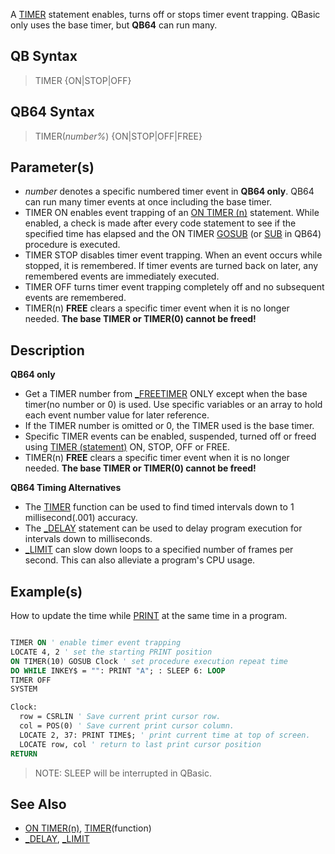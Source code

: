 A [TIMER](TIMER) statement enables, turns off or stops timer event trapping. QBasic only uses the base timer, but **QB64** can run many.

## QB Syntax
 
> TIMER {ON|STOP|OFF}

## QB64 Syntax
 
> TIMER(*number%*) {ON|STOP|OFF|FREE}

## Parameter(s)

* *number* denotes a specific numbered timer event in **QB64 only**. QB64 can run many timer events at once including the base timer.
* TIMER ON enables event trapping of an [ON TIMER (n)](ON-TIMER-(n)) statement. While enabled, a check is made after every code statement to see if the specified time has elapsed and the ON TIMER [GOSUB](GOSUB) (or [SUB](SUB) in QB64) procedure is executed.
* TIMER STOP disables timer event trapping. When an event occurs while stopped, it is remembered. If timer events are turned back on later, any remembered events are immediately executed. 
* TIMER OFF turns timer event trapping completely off and no subsequent events are remembered.
* TIMER(n) **FREE** clears a specific timer event when it is no longer needed. **The base TIMER or TIMER(0) cannot be freed!**

## Description

**QB64 only**

* Get a TIMER number from [_FREETIMER](_FREETIMER) ONLY except when the base timer(no number or 0) is used. Use specific variables or an array to hold each event number value for later reference.
* If the TIMER number is omitted or 0, the TIMER used is the base timer.
* Specific TIMER events can be enabled, suspended, turned off or freed using [TIMER (statement)](TIMER-(statement)) ON, STOP, OFF or FREE.
* TIMER(n) **FREE** clears a specific timer event when it is no longer needed. **The base TIMER or TIMER(0) cannot be freed!** 

**QB64 Timing Alternatives**

* The [TIMER](TIMER) function can be used to find timed intervals down to 1 millisecond(.001) accuracy.
* The [_DELAY](_DELAY) statement can be used to delay program execution for intervals down to milliseconds.
* [_LIMIT](_LIMIT) can slow down loops to a specified number of frames per second. This can also alleviate a program's CPU usage.

## Example(s)

 How to update the time while [PRINT](PRINT) at the same time in a program.

```vb

TIMER ON ' enable timer event trapping
LOCATE 4, 2 ' set the starting PRINT position
ON TIMER(10) GOSUB Clock ' set procedure execution repeat time
DO WHILE INKEY$ = "": PRINT "A"; : SLEEP 6: LOOP
TIMER OFF
SYSTEM

Clock:
  row = CSRLIN ' Save current print cursor row.
  col = POS(0) ' Save current print cursor column.
  LOCATE 2, 37: PRINT TIME$; ' print current time at top of screen.
  LOCATE row, col ' return to last print cursor position 
RETURN 

```

> NOTE: SLEEP will be interrupted in QBasic.

## See Also

* [ON TIMER(n)](ON-TIMER(n)), [TIMER](TIMER)(function)
* [_DELAY](_DELAY), [_LIMIT](_LIMIT)
